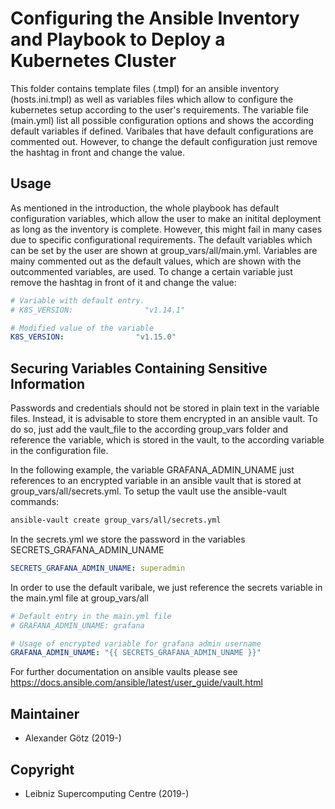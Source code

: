 # Configuring the Ansible Inventory and Playbook to Deploy a Kubernetes Cluster

This folder contains template files (.tmpl) for an ansible inventory (hosts.ini.tmpl) as well as variables files which
allow to configure the kubernetes setup according to the user's requirements. The variable file (main.yml) list all
possible configuration options and shows the according default variables if defined. Varibales that have default
configurations are commented out. However, to change the default configuration just remove the hashtag in front and 
change the value.

## Usage

As mentioned in the introduction, the whole playbook has default configuration variables, which allow the user to make
an initital deployment as long as the inventory is complete. However, this might fail in many cases due to specific
configurational requirements. The default variables which can be set by the user are shown at group_vars/all/main.yml.
Variables are mainy commented out as the default values, which are shown with the outcommented variables, are used.
To change a certain variable just remove the hashtag in front of it and change the value:

```yaml
# Variable with default entry.
# K8S_VERSION:                "v1.14.1"

# Modified value of the variable
K8S_VERSION:                "v1.15.0"
```

## Securing Variables Containing Sensitive Information

Passwords and credentials should not be stored in plain text in the variable files. Instead, it is advisable to store
them encrypted in an ansible vault. To do so, just add the vault_file to the according group_vars folder and reference
the variable, which is stored in the vault, to the according variable in the configuration file.

In the following example, the variable GRAFANA_ADMIN_UNAME just references to an encrypted variable in an ansible vault
that is stored at group_vars/all/secrets.yml. To setup the vault use the ansible-vault commands:

```bash
ansible-vault create group_vars/all/secrets.yml
```

In the secrets.yml we store the password in the variables SECRETS_GRAFANA_ADMIN_UNAME

```yaml
SECRETS_GRAFANA_ADMIN_UNAME: superadmin
```

In order to use the default varibale, we just reference the secrets variable in the main.yml file at group_vars/all

```yaml
# Default entry in the main.yml file
# GRAFANA_ADMIN_UNAME: grafana

# Usage of encrypted variable for grafana admin username
GRAFANA_ADMIN_UNAME: "{{ SECRETS_GRAFANA_ADMIN_UNAME }}"
```

For further documentation on ansible vaults please see <https://docs.ansible.com/ansible/latest/user_guide/vault.html>

## Maintainer

- Alexander Götz (2019-)

## Copyright

- Leibniz Supercomputing Centre (2019-)
